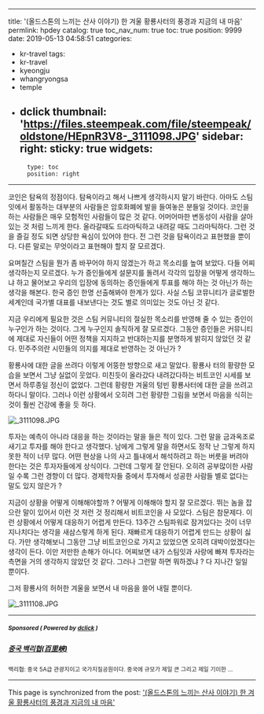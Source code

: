 
---
title: '(올드스톤의 느끼는 산사 이야기) 한 겨울 황룡사터의 풍경과 지금의 내 마음'
permlink: hpdey
catalog: true
toc_nav_num: true
toc: true
position: 9999
date: 2019-05-13 04:58:51
categories:
- kr-travel
tags:
- kr-travel
- kyeongju
- whangryongsa
- temple
- dclick
thumbnail: 'https://files.steempeak.com/file/steempeak/oldstone/HEpnR3V8-_3111098.JPG'
sidebar:
    right:
        sticky: true
widgets:
    -
        type: toc
        position: right
---


코인은 탐욕의 정점이다. 탐욕이라고 해서 나쁘게 생각하시지 말기 바란다. 아마도 스팀잇에서 활동하는 대부분의 사람들은 암호화폐에 발을 들여놓은 분들일 것이다. 코인을 하는 사람들은 매우 모험적인 사람들이 많은 것 같다. 어머어마한 변동성이 사람을 살아 있는 것 처럼 느끼게 한다. 올라갈때도 드라마틱하고 내려갈 때도 그라마틱하다. 그런 것을 즐길 정도 되면 상당한 욕심이 있어야 한다. 전 그런 것을 탐욕이라고 표현했을 뿐이다. 다른 말로는 무엇이라고 표현해야 할지 잘 모르겠다. 

요며칠간 스팀을 뭔가 좀 바꾸어야 하지 않겠는가 하고 목소리를 높여 보았다. 다들 어찌 생각하는지 모르겠다. 누가 증인들에게 설문지를 돌려서 각각의 입장을 어떻게 생각하느냐 하고 물어보고 우리의 입장에 동의하는 증인들에게 투표를 해야 하는 것 아닌가 하는 생각을 해본다. 한국 증인 한명 선출해봐야 한계가 있다. 사실 스팀 코뮤니티가 글로벌한 세계인데 국가별 대표를 내보낸다는 것도 별로 의미있는 것도 아닌 것 같다. 

지금 우리에게 필요한 것은 스팀 커뮤니티의 절실한 목소리를 반영해 줄 수 있는 증인이 누구인가 하는 것이다. 그게 누구인지 솔직하게 잘 모르겠다. 그동안 증인들은 커뮤니티에 제대로 자신들이 어떤 정책을 지지하고 반대하는지를 분명하게 밝히지 않았던 것 같다. 민주주의란 시민들의 의지를 제대로 반영하는 것 아닌가 ?

황룡사에 대한 글을 쓰려다 이렇게 어뚱한 방향으로 새고 말았다. 황룡사 터의 황량한 모습을 보면서 그냥 실없이 웃었다. 미친듯이 올라갔다 내려갔다하는 비트코인 시세를 	보면서 하루종일 정신이 없었다. 그런데 황량한 겨울의 텅빈 황룡사터에 대한 글을 쓰려고 하다니 말이다. 그러나 이런 상황에서 오히려 그런 황량한 그림을 보면서 마음을 식히는 것이 훨씬 건강에 좋을 듯 하다. 

![_3111098.JPG](https://files.steempeak.com/file/steempeak/oldstone/HEpnR3V8-_3111098.JPG)

투자는 예측이 아니라 대응을 하는 것이라는 말을 들은 적이 있다. 그런 말을 금과옥조로 새기고 투자를 해야 한다고 생각했다. 남에게 그렇게 말을 하면서도 정작 난 그렇게 하지 못한 적이 너무 많다. 어떤 현상을 나의 사고 틀내에서 해석하려고 하는 버릇을 버려야 한다는 것은 투자자들에게 상식이다. 그런데 그렇게 잘 안된다. 오히려 공부많이한 사람일 수록 그런 경향이 더 많다. 경제학자들 중에서 투자해서 성공한 사람들 별로 없다는 말도 있지 않은가 ? 

지금이 상황을 어떻게 이해해야할까 ? 어떻게 이해해야 할지 잘 모르겠다. 뛰는 놈을 잡으란 말이 있어서 이런 것 저런 것 정리해서 비트코인을 사 모았다. 스팀은 참문제다. 이런 상황에서 어떻게 대응하기 어렵게 만든다. 13주간 스팀파워로 잠겨있다는 것이 너무 지나치다는 생각을 새삼스렇게 하게 된다. 재빠르게 대응하기 어렵게 만드는 상황이 싫다. 가만 생각해보니 그동안 그냥 비트코인으로 가지고 있었으면 오히려 대박이었겠다는 생각이 든다. 이만 저만한 손해가 아니다. 어찌보면 내가 스팀잇과 사랑에 빠져 투자라는 측면을 거의 생각하지 않았던 것 같다. 그러나 그런말 하면 뭐하겠냐 ? 다 지나간 일일 뿐이다. 

그저 황룡사의 허허한 겨울을 보면서 내 마음을 쓸어 내릴 뿐이다.

![_3111108.JPG](https://files.steempeak.com/file/steempeak/oldstone/4MqI8aDT-_3111108.JPG)


---

#####  <sub> **Sponsored ( Powered by [dclick](https://www.dclick.io) )** </sub>
##### [중국 백리협(百里峡) ](https://api.dclick.io/v1/c?x=eyJhbGciOiJIUzI1NiIsInR5cCI6IkpXVCJ9.eyJjIjoib2xkc3RvbmUiLCJzIjoiaHBkZXkiLCJhIjpbInQtMTgzNyJdLCJ1cmwiOiJodHRwczovL3N0ZWVtaXQuY29tL3RyaXBzdGVlbS9AanVuZTA2MjAvdHQyMDE5MDQxMXQxNDQxMjUwMjB6IiwiaWF0IjoxNTU3Nzk2NjQ2LCJleHAiOjE4NzMxNTY2NDZ9.5223S80X0k27vO90wVpofVoVPVeo5v1n8uKn0HMRwPs)
<sup>백리협: 중국 5A급 관광지이고 국가지질공원이다. 중국에 규모가 제일 큰 그리고 제일 기이한 ...</sup>


- - -

This page is synchronized from the post: ['(올드스톤의 느끼는 산사 이야기) 한 겨울 황룡사터의 풍경과 지금의 내 마음'](https://steemit.com/@oldstone/hpdey)
